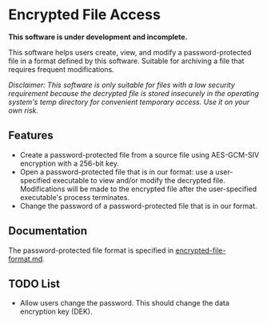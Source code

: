 # Encrypted File Access

**This software is under development and incomplete.**

This software helps users create, view, and modify a password-protected file in a format defined by this software. Suitable for archiving a file that requires frequent modifications.

*Disclaimer: This software is only suitable for files with a low security requirement because the decrypted file is stored insecurely in the operating system's temp directory for convenient temporary access. Use it on your own risk.*

## Features

- Create a password-protected file from a source file using AES-GCM-SIV encryption with a 256-bit key.
- Open a password-protected file that is in our format: use a user-specified executable to view and/or modify the decrypted file. Modifications will be made to the encrypted file after the user-specified executable's process terminates.
- Change the password of a password-protected file that is in our format.

## Documentation

The password-protected file format is specified in [encrypted-file-format.md](encrypted-file-format.md).

## TODO List

- Allow users change the password. This should change the data encryption key (DEK).
